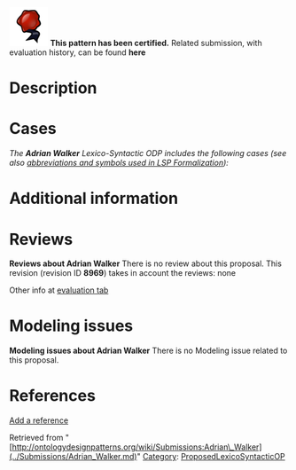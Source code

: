 [![](../images/thumb/b/b5/Certified.png/70px-Certified.png)](../Image/Certified.png.md "Certified.png") __This pattern has been certified.__
Related submission, with evaluation history, can be found __here__





#  Description


  




#  Cases


_The __Adrian Walker__ Lexico-Syntactic ODP includes the following cases (see also [abbreviations and symbols used in LSP Formalization](../Community/LSPSymbols.md "Community:LSPSymbols")):_


  




#  Additional information


#  Reviews



__Reviews about Adrian Walker__
There is no review about this proposal.
This revision (revision ID __8969__) takes in account the reviews: none


Other info at [evaluation tab](http://ontologydesignpatterns.org/wiki/index.php?title=Submissions:Adrian_Walker&action=evaluation "http://ontologydesignpatterns.org/wiki/index.php?title=Submissions:Adrian_Walker&action=evaluation")




  




#  Modeling issues



__Modeling issues about Adrian Walker__
There is no Modeling issue related to this proposal.




  




#  References


[Add a reference](index.php@title=Odp%253AAdd_reference&subject=Submissions%253AAdrian+Walker.html "http://ontologydesignpatterns.org/wiki/index.php?title=Odp:Add_reference&subject=Submissions%3AAdrian+Walker")


  






Retrieved from "[http://ontologydesignpatterns.org/wiki/Submissions:Adrian\_Walker](../Submissions/Adrian_Walker.md)"
 [Category](http://ontologydesignpatterns.org/wiki/Special:Categories "Special:Categories"): [ProposedLexicoSyntacticOP](../Category/ProposedLexicoSyntacticOP.md "Category:ProposedLexicoSyntacticOP")